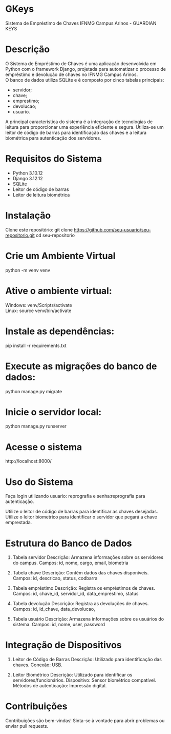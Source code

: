 # GKeys

Sistema de Empréstimo de Chaves IFNMG Campus Arinos - GUARDIAN KEYS

# Descrição

O Sistema de Empréstimo de Chaves é uma aplicação desenvolvida em Python com o framework Django, projetada para automatizar o processo de empréstimo e devolução de chaves no IFNMG Campus Arinos.  
O banco de dados utiliza SQLite e é composto por cinco tabelas principais:
  - servidor;
  - chave;
  - emprestimo;
  - devolucao;
  - usuario.

A principal característica do sistema é a integração de tecnologias de leitura para proporcionar uma experiência eficiente e segura.
Utiliza-se um leitor de código de barras para identificação das chaves e a leitura biométrica para autenticação dos servidores.

# Requisitos do Sistema

  - Python 3.10.12
  - Django 3.12.12
  - SQLite
  - Leitor de código de barras
  - Leitor de leitura biométrica

# Instalação

Clone este repositório:
git clone https://github.com/seu-usuario/seu-repositorio.git
cd seu-repositorio

# Crie um Ambiente Virtual

python -m venv venv

# Ative o ambiente virtual:

Windows: venv/Scripts/activate  
Linux: source venv/bin/activate

# Instale as dependências:

pip install -r requirements.txt

# Execute as migrações do banco de dados:

python manage.py migrate

# Inicie o servidor local:

python manage.py runserver

# Acesse o sistema

http://localhost:8000/

# Uso do Sistema

Faça login utilizando usuario: reprografia e senha:reprografia para autenticação.

Utilize o leitor de código de barras para identificar as chaves desejadas.
Utilize o leitor biometrico para identificar o servidor que pegará a chave emprestada.

# Estrutura do Banco de Dados

1. Tabela servidor
Descrição: Armazena informações sobre os servidores do campus.
Campos: id, nome, cargo, email, biometria

2. Tabela chave
Descrição: Contém dados das chaves disponíveis.
Campos: id, descricao, status, codbarra

3. Tabela empréstimo
Descrição: Registra os empréstimos de chaves.
Campos: id, chave_id, servidor_id, data_emprestimo, status

4. Tabela devolução
Descrição: Registra as devoluções de chaves.
Campos: id, id_chave, data_devolucao,

5. Tabela usuário
Descrição: Armazena informações sobre os usuários do sistema.
Campos: id, nome, user, password

# Integração de Dispositivos

1. Leitor de Código de Barras
Descrição: Utilizado para identificação das chaves.
Conexão: USB.

2. Leitor Biométrico
Descrição: Utilizado para identificar os servidores/funcionários.
Dispositivo: Sensor biométrico compatível.
Métodos de autenticação: Impressão digital.

# Contribuições
Contribuições são bem-vindas! Sinta-se à vontade para abrir problemas ou enviar pull requests.



